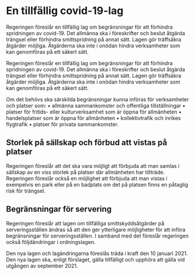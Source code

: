 # En tillfällig covid-19-lag

Regeringen föreslår en tillfällig lag om begränsningar för att förhindra spridningen av covid-19. Det allmänna ska i föreskrifter och beslut åtgärda trängsel eller förhindra smittspridning på annat sätt. Lagen gör träffsäkra åtgärder möjliga. Åtgärderna ska inte i onödan hindra verksamheter som kan genomföras på ett säkert sätt.

Regeringen föreslår en tillfällig lag om begränsningar för att förhindra spridningen av covid-19. Det allmänna ska i föreskrifter och beslut åtgärda trängsel eller förhindra smittspridning på annat sätt. Lagen gör träffsäkra åtgärder möjliga. Åtgärderna ska inte i onödan hindra verksamheter som kan genomföras på ett säkert sätt.

Om det behövs ska särskilda begränsningar kunna införas för verksamheter och platser som:
• allmänna sammankomster och offentliga tillställningar
• platser för fritids- eller kulturverksamhet som är öppna för allmänheten
• handelsplatser som är öppna för allmänheten
• kollektivtrafik och inrikes flygtrafik
• platser för privata sammankomster.
## Storlek på sällskap och förbud att vistas på platser

Regeringen föreslår att det ska vara möjligt att förbjuda att man samlas i sällskap av en viss storlek på platser där allmänheten har tillträde. Regeringen föreslår också en möjlighet att förbjuda att man vistas i exempelvis en park eller på en badplats om det på platsen finns en påtaglig risk för trängsel.
## Begränsningar för servering

Regeringen föreslår att lagen om tillfälliga smittskyddsåtgärder på serveringsställen ändras så att den ger ytterligare möjligheter för att införa begränsningar för serveringsställen. I samband med det föreslår regeringen också följdändringar i ordningslagen.

Den nya lagen och lagändringarna föreslås träda i kraft den 10 januari 2021. Den nya lagen ska, enligt förslaget, gälla tillfälligt och upphöra att gälla vid utgången av september 2021.

